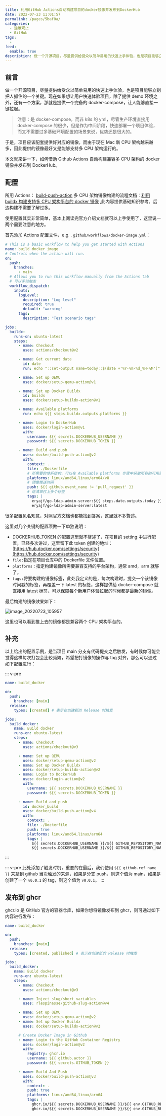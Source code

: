 ```yaml
---
title: 利用GitHub Actions自动构建项目的docker镜像并发布到DockerHub
date: 2022-07-23 11:01:57
permalink: /pages/5baf0a/
categories:
  - 运维观止
  - GitHub
tags:
  -
feed:
  enable: true
description: 做一个开源项目，尽量提供给受众以简单易用的快速上手体验，也是项目能够立刻把人抓住的一个关键。现在如果想让用户快速体验项目，除了提供demo环境之外，还有一个方案，那就是提供一个完备的docker-compose，让人能够直接一键拉起。
---
```


## 前言

做一个开源项目，尽量提供给受众以简单易用的快速上手体验，也是项目能够立刻把人抓住的一个关键。现在如果想让用户快速体验项目，除了提供 demo 环境之外，还有一个方案，那就是提供一个完备的 docker-compose，让人能够直接一键拉起。

> 注意：是 docker-compose，而非 k8s 的 yml，尽管生产环境直接用 docker-compose 的很少，但是作为中间阶段，快速部署一个项目体验，而又不需要过多基础环境配置的场景来说，优势还是很大的。

于是，项目应该配套提供好对应的镜像，而由于现在 Mac 新 CPU 架构越来越多，因此提供的镜像最好又是能够支持多 CPU 架构运行的。

本文就来讲一下，如何借助 Github Actions 自动构建兼容多 CPU 架构的 docker 镜像并发布到 DockerHub。

## 配置

所用 Actions： [build-push-action](https://github.com/docker/build-push-action)
多 CPU 架构镜像构建的流程文档：[利用 buildx 构建支持多 CPU 架构平台的 docker 镜像](http://fsvip.gitee.io/hexo-theme-fluid//pages/95cf71/) ,此内容提供基础知识参考，后边构建不需要了解过多。

使用配置其实非常简单，基本上阅读完官方介绍文档就可以上手使用了，这里说一两个需要注意的地方。

首先添加 Actions 配置文件，e.g. `.github/workflows/docker-image.yml`：

```yaml
# This is a basic workflow to help you get started with Actions
name: build docker image
# Controls when the action will run.
on:
  push:
    branches:
      - main
  # Allows you to run this workflow manually from the Actions tab
  # 可以手动触发
  workflow_dispatch:
    inputs:
      logLevel:
        description: "Log level"
        required: true
        default: "warning"
      tags:
        description: "Test scenario tags"

jobs:
  buildx:
    runs-on: ubuntu-latest
    steps:
      - name: Checkout
        uses: actions/checkout@v2

      - name: Get current date
        id: date
        run: echo "::set-output name=today::$(date +'%Y-%m-%d_%H-%M')"

      - name: Set up QEMU
        uses: docker/setup-qemu-action@v1

      - name: Set up Docker Buildx
        id: buildx
        uses: docker/setup-buildx-action@v1

      - name: Available platforms
        run: echo ${{ steps.buildx.outputs.platforms }}

      - name: Login to DockerHub
        uses: docker/login-action@v1
        with:
          username: ${{ secrets.DOCKERHUB_USERNAME }}
          password: ${{ secrets.DOCKERHUB_TOKEN }}

      - name: Build and push
        uses: docker/build-push-action@v2
        with:
          context: .
          file: ./Dockerfile
          # 所需要的体系结构，可以在 Available platforms 步骤中获取所有的可用架构
          platforms: linux/amd64,linux/arm64/v8
          # 镜像推送时间
          push: ${{ github.event_name != 'pull_request' }}
          # 给清单打上多个标签
          tags: |
            eryajf/go-ldap-admin-server:${{ steps.date.outputs.today }}
            eryajf/go-ldap-admin-server:latest
```

很多配置见名知意，对照官方文档也都能找到答案，这里就不多赘述。

这里对几个关键的配置项做一下单独说明：

- DOCKERHUB_TOKEN 的配置这里就不赘述了，在项目的 setting 中进行配置，已经多次讲过，这里留下此 token 创建的地址：[https://hub.docker.com/settings/security](https://hub.docker.com/settings/security)
- `file:`指定在项目仓库中的 Dockerfile 文件位置。
- `platforms：`指定构建镜像所需要兼容支持的平台架构，通常 amd，arm 就够了。
- `tags:`将要构建的镜像标签，此处我定义的是，每次构建时，提交一个该镜像时间戳的标签，再覆盖一下 latest 的标签，这样提供给 docker-compose 就直接用 latest 标签，可以保障每个新用户体验拉起的时候都是最新的镜像。

最后构建的镜像效果如下：

![image_20220723_105957](https://cdn.jsdelivr.net/gh/eryajf/tu/img/image_20220723_105957.png)

这里也可以看到推上去的镜像都是兼容两个 CPU 架构平台的。

## 补充

以上给出的配置示例，是当项目 main 分支有代码提交之后触发，有时候你可能会觉得这样每次打包会比较频繁，希望把打镜像的操作与 tag 对齐，那么可以通过如下配置进行：

::: v-pre

```yaml
name: build_docker

on:
  push:
    branches: [main]
  release:
    types: [created] # 表示在创建新的 Release 时触发

jobs:
  build_docker:
    name: Build docker
    runs-on: ubuntu-latest
    steps:
      - name: Checkout
        uses: actions/checkout@v3

      - name: Set up QEMU
        uses: docker/setup-qemu-action@v2
      - name: Set up Docker Buildx
        uses: docker/setup-buildx-action@v2
      - name: Login to DockerHub
        uses: docker/login-action@v2
        with:
          username: ${{ secrets.DOCKERHUB_USERNAME }}
          password: ${{ secrets.DOCKERHUB_TOKEN }}

      - name: Build and push
        id: docker_build
        uses: docker/build-push-action@v4
        with:
          context: .
          file: ./Dockerfile
          push: true
          platforms: linux/amd64,linux/arm64
          tags: |
            ${{ secrets.DOCKERHUB_USERNAME }}/${{ GITHUB_REPOSITORY_NAME_PART }}:${{ github.ref_name }}
            ${{ secrets.DOCKERHUB_USERNAME }}/${{ GITHUB_REPOSITORY_NAME_PART }}:latest
```

:::

::: v-pre
此处添加了触发时机，重要的在最后，我们使用 `${{ github.ref_name }}` 来拿到 github 当次触发的来源，如果是分支 push，则这个值为 main，如果是创建了一个 `v0.0.1` 的 tag，则这个值为 `v0.0.1`。
:::

## 发布到 ghcr

ghcr.io 是 GitHub 官方的容器仓库，如果你想将镜像发布到 ghcr，则可通过如下内容进行发布：

```yml
name: build_docker

on:
  push:
    branches: [main]
  release:
    types: [created, published] # 表示在创建新的 Release 时触发

jobs:
  build_docker:
    name: Build docker
    runs-on: ubuntu-latest
    steps:
      - name: Checkout
        uses: actions/checkout@v3

      - name: Inject slug/short variables
        uses: rlespinasse/github-slug-action@v4

      - name: Set up QEMU
        uses: docker/setup-qemu-action@v2
      - name: Set up Docker Buildx
        uses: docker/setup-buildx-action@v2

      # Create Docker Image in Github
      - name: Login to the GitHub Container Registry
        uses: docker/login-action@v2
        with:
          registry: ghcr.io
          username: ${{ github.actor }}
          password: ${{ secrets.GITHUB_TOKEN }}

      - name: Build And Push
        uses: docker/build-push-action@v3
        with:
          context: .
          push: true
          platforms: linux/amd64,linux/arm64
          tags: |
            ghcr.io/${{ secrets.DOCKERHUB_USERNAME }}/${{ env.GITHUB_REPOSITORY_NAME_PART }}:${{ env.GITHUB_REF_NAME }}
            ghcr.io/${{ secrets.DOCKERHUB_USERNAME }}/${{ env.GITHUB_REPOSITORY_NAME_PART }}:latest
```
